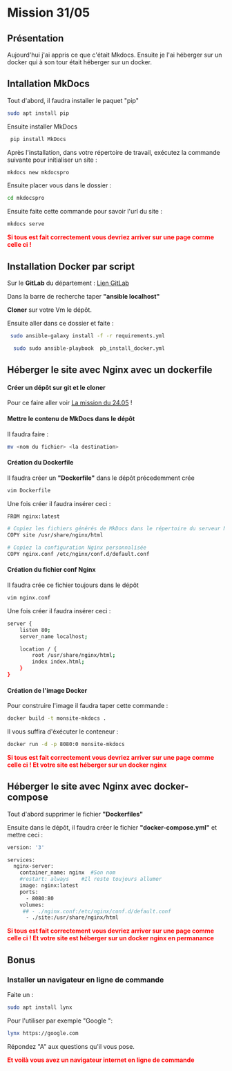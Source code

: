 
# Mission 31/05

## Présentation

Aujourd'hui j'ai appris ce que c'était Mkdocs. Ensuite je l'ai héberger sur un docker qui à son tour était héberger sur un docker.


## Intallation MkDocs
Tout d'abord, il faudra installer le paquet "pip"

~~~bash
sudo apt install pip
~~~

Ensuite installer MkDocs

~~~bash
 pip install MkDocs
~~~

Après l'installation, dans votre répertoire de travail, exécutez la commande suivante pour initialiser un site :

~~~bash
mkdocs new mkdocspro
~~~

Ensuite placer vous dans le dossier :

~~~bash
cd mkdocspro
~~~

Ensuite faite cette commande pour savoir l'url du site :

~~~bash
mkdocs serve
~~~

 <span style="color:red">**Si tous est fait correctement vous devriez arriver sur une page comme celle ci !**</span>

## Installation Docker par script 

Sur le **GitLab** du département : [Lien GitLab](https://git.sarthe.fr/users/sign_in)

Dans la barre de recherche taper **"ansible localhost"** 

**Cloner** sur votre Vm le dépôt.

Ensuite aller dans ce dossier et faite :

~~~bash
 sudo ansible-galaxy install -f -r requirements.yml
~~~
~~~bash
  sudo sudo ansible-playbook  pb_install_docker.yml
~~~


## Héberger le site avec Nginx avec un dockerfile 

#### Créer un dépôt sur git et le cloner

Pour ce faire aller voir [La mission du 24.05](https://antoninlcs.github.io/cd72/Stage%20CD%2072/Mission/Mission%20du%2024.05/) !

#### Mettre le contenu de MkDocs dans le dépôt

Il faudra faire :

~~~bash
mv <nom du fichier> <la destination>
~~~

#### Création du Dockerfile

Il faudra créer un **"Dockerfile"** dans le dépôt précedemment crée 

~~~bash
vim Dockerfile
~~~

Une fois créer il faudra insérer ceci :

~~~bash
FROM nginx:latest

# Copiez les fichiers générés de MkDocs dans le répertoire du serveur Nginx
COPY site /usr/share/nginx/html

# Copiez la configuration Nginx personnalisée
COPY nginx.conf /etc/nginx/conf.d/default.conf
~~~

#### Création du fichier conf Nginx
 
 Il faudra crée ce fichier toujours dans le dépôt 

~~~bash
vim nginx.conf
~~~

Une fois créer il faudra insérer ceci :

~~~bash
server {
    listen 80;
    server_name localhost;

    location / {
        root /usr/share/nginx/html;
        index index.html;
    }
}
~~~

#### Création de l'image Docker 

Pour construire l'image il faudra taper cette commande : 

~~~bash
docker build -t monsite-mkdocs .
~~~

Il vous suffira d'éxécuter le conteneur :

~~~bash
docker run -d -p 8080:0 monsite-mkdocs
~~~

<span style="color:red">**Si tous est fait correctement vous devriez arriver sur une page comme celle ci ! Et votre site est héberger sur un docker nginx**</span>



## Héberger le site avec Nginx avec docker-compose 

Tout d'abord supprimer le fichier **"Dockerfiles"**

Ensuite dans le dépôt, il faudra créer le fichier **"docker-compose.yml"** et mettre ceci :

~~~bash
version: '3'

services:
  nginx-server:
    container_name: nginx  #Son nom
    #restart: always    #Il reste toujours allumer
    image: nginx:latest
    ports:
      - 8080:80
    volumes:
     ## - ./nginx.conf:/etc/nginx/conf.d/default.conf
      - ./site:/usr/share/nginx/html
~~~

<span style="color:red">**Si tous est fait correctement vous devriez arriver sur une page comme celle ci ! Et votre site est héberger sur un docker nginx en permanance**</span>


## Bonus 

### Installer un navigateur en ligne de commande 

Faite un : 

~~~bash
sudo apt install lynx
~~~

Pour l'utiliser par exemple "Google ":

~~~bash
lynx https://google.com
~~~

Répondez "A" aux questions qu'il vous pose.

<span style="color:red">**Et voilà vous avez un navigateur internet en ligne de commande**</span>








